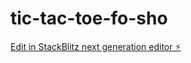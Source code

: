 # tic-tac-toe-fo-sho

[Edit in StackBlitz next generation editor ⚡️](https://stackblitz.com/~/github.com/davidsolheim/tic-tac-toe-fo-sho)
